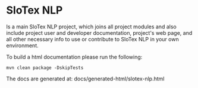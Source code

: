 # SloTex NLP

Is a main SloTex NLP project, which joins all project modules and also include
project user and developer documentation, project's web page, and all other
necessary info to use or contribute to SloTex NLP in your own environment. 


To build a html documentation please run the following:

```
mvn clean package -DskipTests
```

The docs are generated at: docs/generated-html/slotex-nlp.html
